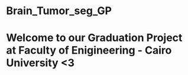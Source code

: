 # Brain_Tumor_seg_GP

# Welcome to our Graduation Project at Faculty of Enigineering - Cairo University <3
